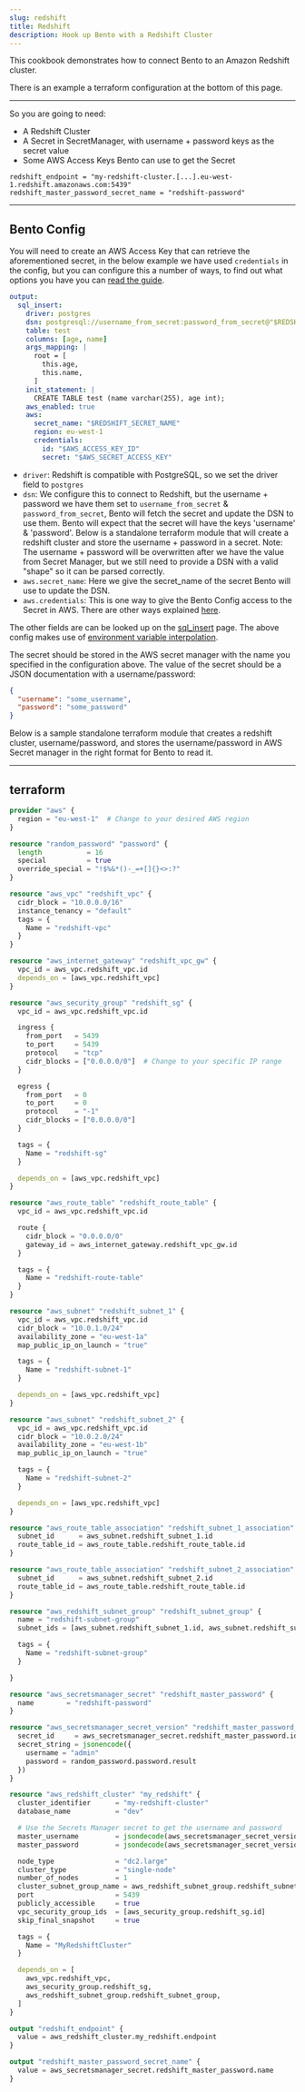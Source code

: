 ```yaml
---
slug: redshift
title: Redshift
description: Hook up Bento with a Redshift Cluster
---
```


This cookbook demonstrates how to connect Bento to an Amazon Redshift cluster. 

There is an example a terraform configuration at the bottom of this page.

_______________________

So you are going to need: 
  - A Redshift Cluster
  - A Secret in SecretManager, with username + password keys as the secret value
  - Some AWS Access Keys Bento can use to get the Secret


```
redshift_endpoint = "my-redshift-cluster.[...].eu-west-1.redshift.amazonaws.com:5439"
redshift_master_password_secret_name = "redshift-password"
```

_______________________

## Bento Config

You will need to create an AWS Access Key that can retrieve the aforementioned secret, in the below example we have used `credentials` in the config, but you can configure this a number of ways, to find out what options you have you can [read the guide][credentials].

```yaml
output:
  sql_insert:
    driver: postgres 
    dsn: postgresql://username_from_secret:password_from_secret@"$REDSHIFT_ENDPOINT"/dev
    table: test
    columns: [age, name]
    args_mapping: |
      root = [
        this.age,
        this.name,
      ]
    init_statement: |
      CREATE TABLE test (name varchar(255), age int);
    aws_enabled: true
    aws:
      secret_name: "$REDSHIFT_SECRET_NAME"
      region: eu-west-1
      credentials:
        id: "$AWS_ACCESS_KEY_ID"
        secret: "$AWS_SECRET_ACCESS_KEY"
```

 - `driver`: Redshift is compatible with PostgreSQL, so we set the driver field to `postgres`
 - `dsn`: We configure this to connect to Redshift, but the username + password we have them set to `username_from_secret` & `password_from_secret`, Bento will fetch the secret and update the DSN to use them. Bento will expect that the secret will have the keys 'username' & 'password'. Below is a standalone terraform module that will create a redshift cluster and store the username + password in a secret. Note: The username + password will be overwritten after we have the value from Secret Manager, but we still need to provide a DSN with a valid "shape" so it can be parsed correctly. 
 - `aws.secret_name`: Here we give the secret_name of the secret Bento will use to update the DSN. 
 - `aws.credentials`: This is one way to give the Bento Config access to the Secret in AWS. There are other ways explained [here][credentials].

The other fields are can be looked up on the [sql_insert][credentials] page. The above config makes use of [environment variable interpolation][env_var_interpolation]. 

The secret should be stored in the AWS secret manager with the name you specified in the configuration above. The value of the secret should be a JSON documentation with a username/password:

```json
{
  "username": "some_username",
  "password": "some_password"
}
```

Below is a sample standalone terraform module that creates a redshift cluster, username/password, and stores the username/password in AWS Secret manager in the right format for Bento to read it.

_______________________
## terraform
```terraform 
provider "aws" {
  region = "eu-west-1"  # Change to your desired AWS region
}

resource "random_password" "password" {
  length           = 16
  special          = true
  override_special = "!$%&*()-_=+[]{}<>:?"
}

resource "aws_vpc" "redshift_vpc" {
  cidr_block = "10.0.0.0/16"
  instance_tenancy = "default"
  tags = {
    Name = "redshift-vpc"
  }
}

resource "aws_internet_gateway" "redshift_vpc_gw" {
  vpc_id = aws_vpc.redshift_vpc.id
  depends_on = [aws_vpc.redshift_vpc]
}

resource "aws_security_group" "redshift_sg" {
  vpc_id = aws_vpc.redshift_vpc.id

  ingress {
    from_port   = 5439
    to_port     = 5439
    protocol    = "tcp"
    cidr_blocks = ["0.0.0.0/0"]  # Change to your specific IP range
  }

  egress {
    from_port   = 0
    to_port     = 0
    protocol    = "-1"
    cidr_blocks = ["0.0.0.0/0"]
  }

  tags = {
    Name = "redshift-sg"
  }

  depends_on = [aws_vpc.redshift_vpc]
}

resource "aws_route_table" "redshift_route_table" {
  vpc_id = aws_vpc.redshift_vpc.id

  route {
    cidr_block = "0.0.0.0/0"
    gateway_id = aws_internet_gateway.redshift_vpc_gw.id
  }

  tags = {
    Name = "redshift-route-table"
  }
}

resource "aws_subnet" "redshift_subnet_1" {
  vpc_id = aws_vpc.redshift_vpc.id
  cidr_block = "10.0.1.0/24"
  availability_zone = "eu-west-1a"
  map_public_ip_on_launch = "true"

  tags = {
    Name = "redshift-subnet-1"
  }

  depends_on = [aws_vpc.redshift_vpc]
}

resource "aws_subnet" "redshift_subnet_2" {
  vpc_id = aws_vpc.redshift_vpc.id
  cidr_block = "10.0.2.0/24" 
  availability_zone = "eu-west-1b"
  map_public_ip_on_launch = "true"

  tags = {
    Name = "redshift-subnet-2"
  }

  depends_on = [aws_vpc.redshift_vpc]
}

resource "aws_route_table_association" "redshift_subnet_1_association" {
  subnet_id      = aws_subnet.redshift_subnet_1.id
  route_table_id = aws_route_table.redshift_route_table.id
}

resource "aws_route_table_association" "redshift_subnet_2_association" {
  subnet_id      = aws_subnet.redshift_subnet_2.id
  route_table_id = aws_route_table.redshift_route_table.id
}

resource "aws_redshift_subnet_group" "redshift_subnet_group" {
  name = "redshift-subnet-group"
  subnet_ids = [aws_subnet.redshift_subnet_1.id, aws_subnet.redshift_subnet_2.id]

  tags = {
    Name = "redshift-subnet-group"
  }

}

resource "aws_secretsmanager_secret" "redshift_master_password" {
  name        = "redshift-password"
}

resource "aws_secretsmanager_secret_version" "redshift_master_password_version" {
  secret_id     = aws_secretsmanager_secret.redshift_master_password.id
  secret_string = jsonencode({
    username = "admin"
    password = random_password.password.result
  })
}

resource "aws_redshift_cluster" "my_redshift" {
  cluster_identifier      = "my-redshift-cluster"
  database_name           = "dev"

  # Use the Secrets Manager secret to get the username and password
  master_username         = jsondecode(aws_secretsmanager_secret_version.redshift_master_password_version.secret_string)["username"]
  master_password         = jsondecode(aws_secretsmanager_secret_version.redshift_master_password_version.secret_string)["password"]

  node_type               = "dc2.large"
  cluster_type            = "single-node"
  number_of_nodes         = 1
  cluster_subnet_group_name = aws_redshift_subnet_group.redshift_subnet_group.id
  port                    = 5439
  publicly_accessible     = true
  vpc_security_group_ids  = [aws_security_group.redshift_sg.id]
  skip_final_snapshot     = true

  tags = {
    Name = "MyRedshiftCluster"
  }

  depends_on = [
    aws_vpc.redshift_vpc,
    aws_security_group.redshift_sg,
    aws_redshift_subnet_group.redshift_subnet_group,
  ]
}

output "redshift_endpoint" {
  value = aws_redshift_cluster.my_redshift.endpoint
}

output "redshift_master_password_secret_name" {
  value = aws_secretsmanager_secret.redshift_master_password.name
}
```

[terraform]: /docs/cookbooks/redshift#terraform
[credentials]: /docs/guides/cloud/aws
[sql_insert]: /docs/components/outputs/sql_insert
[env_var_interpolation]: /docs/configuration/interpolation